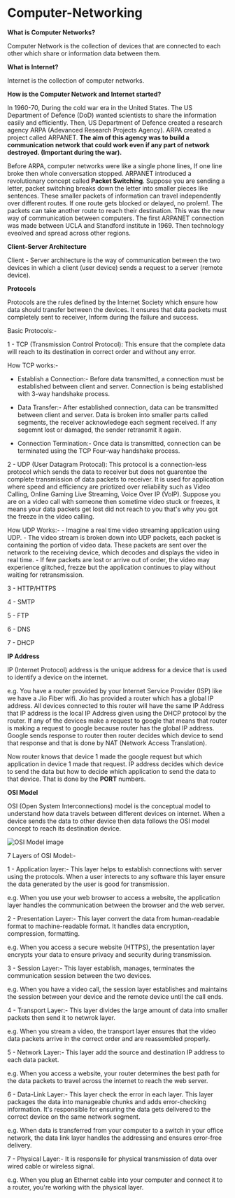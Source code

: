 # Computer-Networking

**What is Computer Networks?**

Computer Network is the collection of devices that are connected to each other which share or information data between them.



**What is Internet?**

Internet is the collection of computer networks.



**How is the Computer Network and Internet started?**

In 1960-70, During the cold war era in the United States. The US Department of Defence (DoD) wanted scientists to share the information easily and efficiently. Then, US Department of Defence created a research agency ARPA (Adevanced Research Projects Agency). ARPA created a project called ARPANET.
  **The aim of this agency was to build a communication network that could work even if any part of network destroyed. (Important during the war).**

Before ARPA, computer networks were like a single phone lines, If one line broke then whole conversation stopped.
ARPANET introduced a revolutionary concept called **Packet Switching**. Suppose you are sending a letter, packet switching breaks down the letter into smaller pieces like sentences. These smaller packets of information can travel independently over different routes. If one route gets blocked or delayed, no prolem!. The packets can take another route to reach their destination. This was the new way of communication between computers.
The first ARPANET connection was made between UCLA and Standford institute in 1969. Then technology eveolved and spread across other regions.

**Client-Server Architecture**

Client - Server architecture is the way of communication between the two devices in which a client (user device) sends a request to a server (remote device).

**Protocols**

Protocols are the rules defined by the Internet Society which ensure how data should transfer between the devices.
It ensures that data packets must completely sent to receiver, Inform during the failure and success.

Basic Protocols:-

1 - TCP (Transmission Control Protocol): This ensure that the complete data will reach to its destination in correct order and without any error. 

How TCP works:-
  - Establish a Connection:- 
    Before data transmitted, a connection must be established between client and server. Connection is being established with 3-way handshake process.

  - Data Transfer:-
    After established connection, data can be transmitted between client and server. Data is broken into smaller parts called segments, the receiver acknowledege each segment received. If any segemnt lost or damaged, the sender retransmit it again.

  - Connection Termination:-
    Once data is transmitted, connection can be terminated using the TCP Four-way handshake process.

2 - UDP (User Datagram Protocal): This protocol is a connection-less protocol which sends the data to receiver but does not guarentee the complete transmission of data packets to receiver. It is used for application where speed and efficiency are priotized over reliability such as Video Calling, Online Gaming Live Streaming, Voice Over IP (VoIP). Suppose you are on a video call with someone then sometime video stuck or freezes, it means your data packets get lost did not reach to you that's why you got the freeze in the video calling.

How UDP Works:-
    - Imagine a real time video streaming application using UDP.
    - The video stream is broken down into UDP packets, each packet is containing the portion of video data. These packets are sent over the network to the receiving device, which decodes and displays the video in real time.
    - If few packets are lost or arrive out of order, the video may experience glitched, frezze but the application continues to play without waiting for retransmission.


3 - HTTP/HTTPS

4 - SMTP

5 - FTP

6 - DNS

7 - DHCP


**IP Address**

IP (Internet Protocol) address is the unique address for a device that is used to identify a device on the internet. 

e.g. You have a router provided by your Internet Service Provider (ISP) like we have a Jio Fiber wifi. Jio has provided a router which has a global IP address. All devices connected to this router will have the same IP Address that IP address is the local IP Address given using the DHCP protocol by the router.
If any of the devices make a request to google that means that router is making a request to google because router has the global IP address. Google sends response to router then router decides which device to send that response and that is done by NAT (Network Access Translation).

Now router knows that device 1 made the google request but which application in device 1 made that request. IP address decides which device to send the data but how to decide which application to send the data to that device. That is done by the **PORT** numbers.


**OSI Model**

OSI (Open System Interconnections) model is the conceptual model to understand how data travels between different devices on internet. When a device sends the data to other device then data follows the OSI model concept to reach its destination device.

![OSI Model image](https://github.com/puneet4840/Computer-Networking/assets/65063977/db3d471b-44ef-4c62-9b25-2afef19ac866)


7 Layers of OSI Model:-

1 - Application layer:- This layer helps to establish connections with server using the protocols. When a user interects to any software this layer ensure the data generated by the user is good for transmission.

e.g. When you use your web browser to access a website, the application layer handles the communication between the browser and the web server.


2 - Presentation Layer:- This layer convert the data from human-readable format to machine-readable format. It handles data encryption, compression, formatting.

e.g. When you access a secure website (HTTPS), the presentation layer encrypts your data to ensure privacy and security during transmission.


3 - Session Layer:- This layer establish, manages, terminates the communication session between the two devices.

e.g. When you have a video call, the session layer establishes and maintains the session between your device and the remote device until the call ends.


4 - Transport Layer:- This layer divides the large amount of data into smaller packets then send it to netwrok layer.

e.g. When you stream a video, the transport layer ensures that the video data packets arrive in the correct order and are reassembled properly.


5 - Network Layer:- This layer add the source and destination IP address to each data packet.

e.g. When you access a website, your router determines the best path for the data packets to travel across the internet to reach the web server.


6 - Data-Link Layer:- This layer check the error in each layer. This layer packages the data into manageable chunks and adds error-checking information. It's responsible for ensuring the data gets delivered to the correct device on the same network segment.

e.g. When data is transferred from your computer to a switch in your office network, the data link layer handles the addressing and ensures error-free delivery.

7 - Physical Layer:- It is responsile for physical transmission of data over wired cable or wireless signal.

e.g. When you plug an Ethernet cable into your computer and connect it to a router, you're working with the physical layer.
